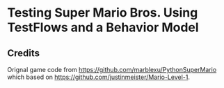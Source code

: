 # Testing Super Mario Bros. Using TestFlows and a Behavior Model 

## Credits

Orignal game code from https://github.com/marblexu/PythonSuperMario which based on https://github.com/justinmeister/Mario-Level-1.

